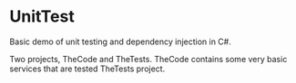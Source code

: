 UnitTest
============

Basic demo of unit testing and dependency injection in C#.

Two projects, TheCode and TheTests. TheCode contains some very basic services that are tested TheTests project.
